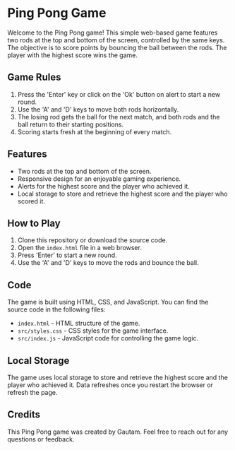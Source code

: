 # Ping Pong Game

Welcome to the Ping Pong game! This simple web-based game features two rods at the top and bottom of the screen, controlled by the same keys. The objective is to score points by bouncing the ball between the rods. The player with the highest score wins the game.

## Game Rules

1. Press the 'Enter' key or click on the 'Ok' button on alert to start a new round.
2. Use the 'A' and 'D' keys to move both rods horizontally.
3. The losing rod gets the ball for the next match, and both rods and the ball return to their starting positions.
4. Scoring starts fresh at the beginning of every match.

## Features

- Two rods at the top and bottom of the screen.
- Responsive design for an enjoyable gaming experience.
- Alerts for the highest score and the player who achieved it.
- Local storage to store and retrieve the highest score and the player who scored it.

## How to Play

1. Clone this repository or download the source code.
2. Open the `index.html` file in a web browser.
3. Press 'Enter' to start a new round.
4. Use the 'A' and 'D' keys to move the rods and bounce the ball.

## Code

The game is built using HTML, CSS, and JavaScript. You can find the source code in the following files:

- `index.html` - HTML structure of the game.
- `src/styles.css` - CSS styles for the game interface.
- `src/index.js` - JavaScript code for controlling the game logic.

## Local Storage

The game uses local storage to store and retrieve the highest score and the player who achieved it. Data refreshes once you restart the browser or refresh the page.

## Credits

This Ping Pong game was created by Gautam. Feel free to reach out for any questions or feedback.